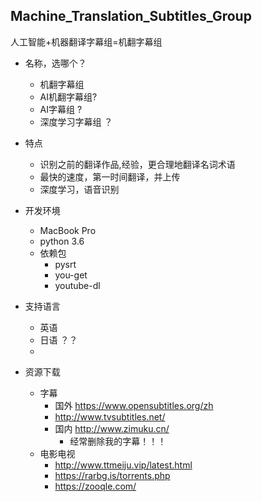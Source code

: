 ## Machine_Translation_Subtitles_Group
人工智能+机器翻译字幕组=机翻字幕组

- 名称，选哪个？
    - 机翻字幕组
    - AI机翻字幕组?
    - AI字幕组 ?
    - 深度学习字幕组 ？


- 特点
    - 识别之前的翻译作品,经验，更合理地翻译名词术语
    - 最快的速度，第一时间翻译，并上传
    - 深度学习，语音识别



- 开发环境
    - MacBook Pro
    - python 3.6
    - 依赖包
        - pysrt
        - you-get
        - youtube-dl
    
- 支持语言
    - 英语
    - 日语 ？？
    - 
- 资源下载
    - 字幕
        - 国外 https://www.opensubtitles.org/zh
        - http://www.tvsubtitles.net/
        - 国内 http://www.zimuku.cn/
            - 经常删除我的字幕！！！
    - 电影电视
        - http://www.ttmeiju.vip/latest.html
        - https://rarbg.is/torrents.php
        - https://zooqle.com/    